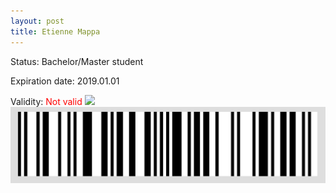 ```yaml
---
layout: post
title: Etienne Mappa
---
```


Status: Bachelor/Master student

Expiration date: 2019.01.01

Validity: <font color="red"> Not valid</font> 
![](/members/img/Etienne_Mappa.png)
![](/members/img/bar.png)
